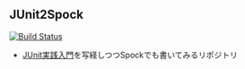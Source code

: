 JUnit2Spock
---

[![Build Status](https://travis-ci.org/mshimomu/junitbook2spock.svg?branch=master)](https://travis-ci.org/mshimomu/junitbook2spock)

- [JUnit実践入門](http://gihyo.jp/book/2012/978-4-7741-5377-3)を写経しつつSpockでも書いてみるリポジトリ
